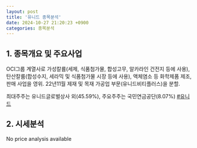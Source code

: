 ```yaml
---
layout: post
title: '유니드 종목분석'
date: 2024-10-27 21:20:23 +0900
categories: 종목분석
---
```


## 1. 종목개요 및 주요사업

OCI그룹 계열사로 가성칼륨(세제, 식품첨가물, 합성고무, 알카라인 건전지 등에 사용), 탄산칼륨(합성수지, 세라믹 및 식품첨가물 시장 등에 사용), 액체염소 등 화학제품 제조,판매 사업을 영위. 22년11월 제재 및 목재 가공업 부문(유니드비티플러스)을 분할.

최대주주는 유니드글로벌상사 외(45.59%), 주요주주는 국민연금공단(8.07%)
[#유니드](#)

## 2. 시세분석

No price analysis available
